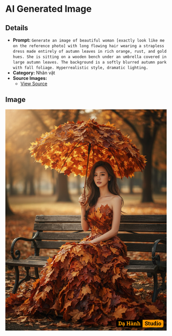 # AI Generated Image

## Details
- **Prompt:** `Generate an image of beautiful woman [exactly look like me on the reference photo] with long flowing hair wearing a strapless dress made entirely of autumn leaves in rich orange, rust, and gold hues. She is sitting on a wooden bench under an umbrella covered in large autumn leaves. The background is a softly blurred autumn park with fall foliage. Hyperrealistic style, dramatic lighting.`
- **Category:** Nhân vật
- **Source Images:**
  - [View Source](https://raw.githubusercontent.com/lenzcomvth/Somethings/main/Models/Female/Female3.jpg)

## Image
![AI Generated Image](./image-2025-10-15T11-22-24-732Z-5y51a.png)
